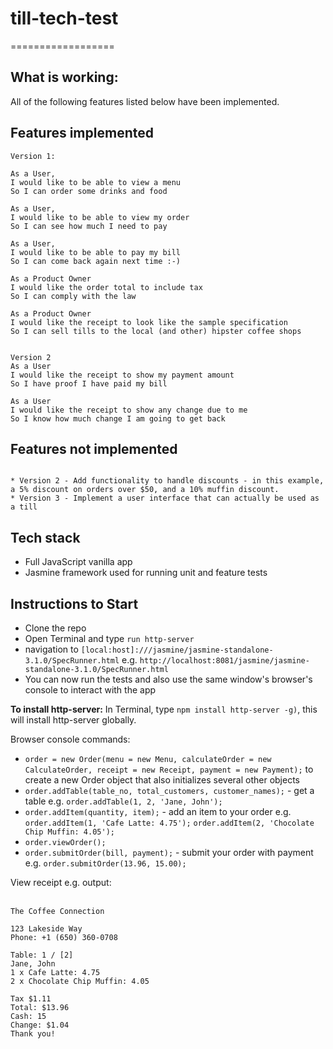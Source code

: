 # till-tech-test
==================

What is working:
-------
All of the following features listed below have been implemented.

Features implemented
-------
```
Version 1:

As a User,
I would like to be able to view a menu
So I can order some drinks and food

As a User,
I would like to be able to view my order
So I can see how much I need to pay

As a User,
I would like to be able to pay my bill
So I can come back again next time :-)

As a Product Owner
I would like the order total to include tax
So I can comply with the law

As a Product Owner
I would like the receipt to look like the sample specification
So I can sell tills to the local (and other) hipster coffee shops


Version 2
As a User
I would like the receipt to show my payment amount
So I have proof I have paid my bill

As a User
I would like the receipt to show any change due to me
So I know how much change I am going to get back

```

Features not implemented
-------
```

* Version 2 - Add functionality to handle discounts - in this example, a 5% discount on orders over $50, and a 10% muffin discount.
* Version 3 - Implement a user interface that can actually be used as a till

```

Tech stack
-------
* Full JavaScript vanilla app
* Jasmine framework used for running unit and feature tests


Instructions to Start
-------
* Clone the repo
* Open Terminal and type `run http-server`
* navigation to `[local:host]:///jasmine/jasmine-standalone-3.1.0/SpecRunner.html` e.g. `http://localhost:8081/jasmine/jasmine-standalone-3.1.0/SpecRunner.html`
* You can now run the tests and also use the same window's browser's console to interact with the app

**To install http-server:** In Terminal, type `npm install http-server -g)`, this will install http-server globally.

Browser console commands:
* `order = new Order(menu = new Menu, calculateOrder = new CalculateOrder, receipt = new Receipt, payment = new Payment);`
to create a new Order object that also initializes several other objects
* `order.addTable(table_no, total_customers, customer_names);` - get a table e.g. `order.addTable(1, 2, 'Jane, John');`
* `order.addItem(quantity, item);` - add an item to your order e.g. `order.addItem(1, 'Cafe Latte: 4.75');`
`order.addItem(2, 'Chocolate Chip Muffin: 4.05');`
* `order.viewOrder();`
* `order.submitOrder(bill, payment);` - submit your order with payment e.g. `order.submitOrder(13.96, 15.00);`

View receipt e.g. output: <br /><br />

```
The Coffee Connection

123 Lakeside Way
Phone: +1 (650) 360-0708

Table: 1 / [2]
Jane, John
1 x Cafe Latte: 4.75
2 x Chocolate Chip Muffin: 4.05

Tax $1.11
Total: $13.96
Cash: 15
Change: $1.04
Thank you!
```
